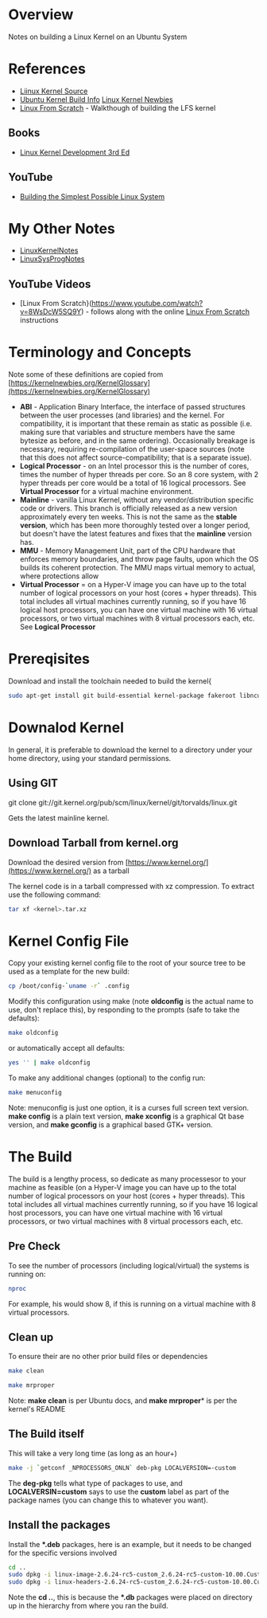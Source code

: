 # Overview

Notes on building a Linux Kernel on an Ubuntu System

# References

* [Liinux Kernel Source](https://www.kernel.org/)
* [Ubuntu Kernel Build Info](https://wiki.ubuntu.com/KernelTeam/GitKernelBuild)
[Linux Kernel Newbies](https://kernelnewbies.org/)
* [Linux From Scratch](http://www.linuxfromscratch.org/lfs/view/stable/) - Walkthough of building the LFS kernel

## Books

* [Linux Kernel Development 3rd Ed](https://www.amazon.com/Linux-Kernel-Development-Robert-Love/dp/0672329468/ref=cm_cr_arp_d_product_top?ie=UTF8)

## YouTube

* [Building the Simplest Possible Linux System](https://www.youtube.com/watch?v=Sk9TatW9ino&t=6330s)

# My Other Notes

* [LinuxKernelNotes](https://github.com/GitLeeRepo/LinuxKernelNotes/blob/master/LinuxKernelNotes.md#overview)
* [LinuxSysProgNotes](https://github.com/GitLeeRepo/LinuxSysProgNotes/blob/master/LinuxSysProgNotes.md#overview)


## YouTube Videos

* [Linux From Scratch}(https://www.youtube.com/watch?v=8WsDcW5SQ9Y) - follows along with the online [Linux From Scratch](http://www.linuxfromscratch.org/lfs/view/stable/) instructions

# Terminology and Concepts

Note some of these definitions are copied from [https://kernelnewbies.org/KernelGlossary](https://kernelnewbies.org/KernelGlossary)

* **ABI** - Application Binary Interface, the interface of passed structures between the user processes (and libraries) and the kernel. For compatibility, it is important that these remain as static as possible (i.e. making sure that variables and structure members have the same bytesize as before, and in the same ordering). Occasionally breakage is necessary, requiring re-compilation of the user-space sources (note that this does not affect source-compatibility; that is a separate issue).
* **Logical Processor** - on an Intel processor this is the number of cores, times the number of hyper threads per core.  So an 8 core system, with 2 hyper threads per core would be a total of 16 logical processors.  See **Virtual Processor** for a virtual machine environment.
* **Mainline** - vanilla Linux Kernel, without any vendor/distribution specific code or drivers. This branch is officially released as a new version approximately every ten weeks.  This is not the same as the **stable version**, which has been more thoroughly tested over a longer period, but doesn't have the latest features and fixes that the **mainline** version has.
* **MMU** - Memory Management Unit, part of the CPU hardware that enforces memory boundaries, and throw page faults, upon which the OS builds its coherent protection. The MMU maps virtual memory to actual, where protections allow
* **Virtual Processor** = on a Hyper-V image you can have up to the total number of logical processors on your host (cores + hyper threads).  This total includes all virtual machines currently running, so if you have 16 logical host processors, you can have one virtual machine with 16 virtual processors, or two virtual machines with 8 virtual processors each, etc.  See **Logical Processor**

# Prereqisites

Download and install the toolchain needed to build the kernel{

```bash
sudo apt-get install git build-essential kernel-package fakeroot libncurses5-dev libssl-dev ccache
```

# Downalod Kernel

In general, it is preferable to download the kernel to a directory under your home directory, using your standard permissions.

## Using GIT

git clone git://git.kernel.org/pub/scm/linux/kernel/git/torvalds/linux.git

Gets the latest mainline kernel.

## Download Tarball from kernel.org

Download the desired version from [https://www.kernel.org/](https://www.kernel.org/) as a tarball

The kernel code is in a tarball compressed with xz compression.  To extract use the following command:

```bash
tar xf <kernel>.tar.xz
```

# Kernel Config File

Copy your existing kernel config file to the root of your source tree to be used as a template for the new build:

```bash
cp /boot/config-`uname -r` .config
```

Modify this configuration using make (note **oldconfig** is the actual name to use, don't replace this), by responding to the prompts (safe to take the defaults):

```bash
make oldconfig
```

or automatically accept all defaults:

```bash
yes '' | make oldconfig
```

To make any additional changes (optional) to the config run:

```bash
make menuconfig
```
Note: menuconfig is just one option, it is a curses full screen text version.  **make config** is a plain text version, **make xconfig** is a graphical Qt base version, and **make gconfig** is a graphical based GTK+ version.

# The Build

The build is a lengthy process, so dedicate as many processesor to your machine as feasible (on a Hyper-V image you can have up to the total number of logical processors on your host (cores + hyper threads).  This total includes all virtual machines currently running, so if you have 16 logical host processors, you can have one virtual machine with 16 virtual processors, or two virtual machines with 8 virtual processors each, etc.

## Pre Check
To see the number of processors (including logical/virtual) the systems is running on:

```bash
nproc
```
For example, his would show 8, if this is running on a virtual machine with 8 virtual processors.

## Clean up

To ensure their are no other prior build files or dependencies

```bash
make clean

make mrproper
```
Note: **make clean** is per Ubuntu docs, and **make mrproper*** is per the kernel's README

## The Build itself

This will take a very long time (as long as an hour+)

```bash
make -j `getconf _NPROCESSORS_ONLN` deb-pkg LOCALVERSION=-custom
```
The **deg-pkg** tells what type of packages to use, and **LOCALVERSIN=custom** says to use the **custom** label as part of the package names (you can change this to whatever you want).

## Install the packages

Install the **\*.deb** packages, here is an example, but it needs to be changed for the specific versions involved

```bash
cd ..
sudo dpkg -i linux-image-2.6.24-rc5-custom_2.6.24-rc5-custom-10.00.Custom_i386.deb
sudo dpkg -i linux-headers-2.6.24-rc5-custom_2.6.24-rc5-custom-10.00.Custom_i386.deb
```
Note the **cd ..**, this is because the **\*.db** packages were placed on directory up in the hierarchy from where you ran the build.
